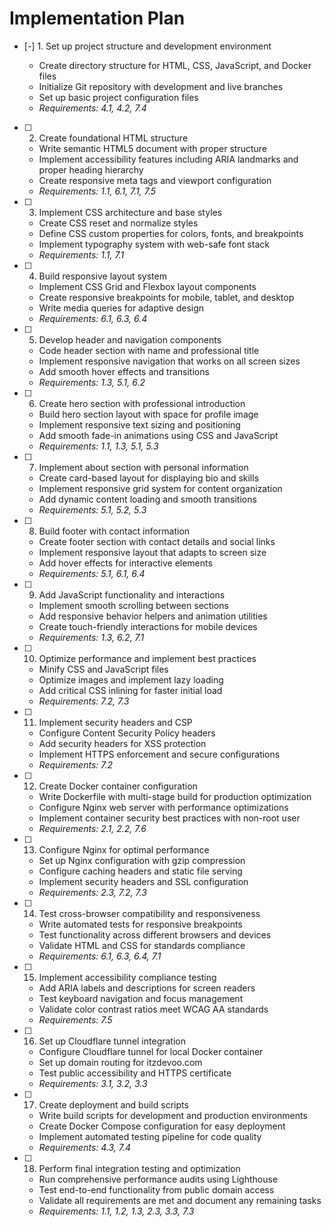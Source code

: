 # Implementation Plan

- [-] 1. Set up project structure and development environment

  - Create directory structure for HTML, CSS, JavaScript, and Docker files
  - Initialize Git repository with development and live branches
  - Set up basic project configuration files
  - _Requirements: 4.1, 4.2, 7.4_

- [ ] 2. Create foundational HTML structure
  - Write semantic HTML5 document with proper structure
  - Implement accessibility features including ARIA landmarks and proper heading hierarchy
  - Create responsive meta tags and viewport configuration
  - _Requirements: 1.1, 6.1, 7.1, 7.5_

- [ ] 3. Implement CSS architecture and base styles
  - Create CSS reset and normalize styles
  - Define CSS custom properties for colors, fonts, and breakpoints
  - Implement typography system with web-safe font stack
  - _Requirements: 1.1, 7.1_

- [ ] 4. Build responsive layout system
  - Implement CSS Grid and Flexbox layout components
  - Create responsive breakpoints for mobile, tablet, and desktop
  - Write media queries for adaptive design
  - _Requirements: 6.1, 6.3, 6.4_

- [ ] 5. Develop header and navigation components
  - Code header section with name and professional title
  - Implement responsive navigation that works on all screen sizes
  - Add smooth hover effects and transitions
  - _Requirements: 1.3, 5.1, 6.2_

- [ ] 6. Create hero section with professional introduction
  - Build hero section layout with space for profile image
  - Implement responsive text sizing and positioning
  - Add smooth fade-in animations using CSS and JavaScript
  - _Requirements: 1.1, 1.3, 5.1, 5.3_

- [ ] 7. Implement about section with personal information
  - Create card-based layout for displaying bio and skills
  - Implement responsive grid system for content organization
  - Add dynamic content loading and smooth transitions
  - _Requirements: 5.1, 5.2, 5.3_

- [ ] 8. Build footer with contact information
  - Create footer section with contact details and social links
  - Implement responsive layout that adapts to screen size
  - Add hover effects for interactive elements
  - _Requirements: 5.1, 6.1, 6.4_

- [ ] 9. Add JavaScript functionality and interactions
  - Implement smooth scrolling between sections
  - Add responsive behavior helpers and animation utilities
  - Create touch-friendly interactions for mobile devices
  - _Requirements: 1.3, 6.2, 7.1_

- [ ] 10. Optimize performance and implement best practices
  - Minify CSS and JavaScript files
  - Optimize images and implement lazy loading
  - Add critical CSS inlining for faster initial load
  - _Requirements: 7.2, 7.3_

- [ ] 11. Implement security headers and CSP
  - Configure Content Security Policy headers
  - Add security headers for XSS protection
  - Implement HTTPS enforcement and secure configurations
  - _Requirements: 7.2_

- [ ] 12. Create Docker container configuration
  - Write Dockerfile with multi-stage build for production optimization
  - Configure Nginx web server with performance optimizations
  - Implement container security best practices with non-root user
  - _Requirements: 2.1, 2.2, 7.6_

- [ ] 13. Configure Nginx for optimal performance
  - Set up Nginx configuration with gzip compression
  - Configure caching headers and static file serving
  - Implement security headers and SSL configuration
  - _Requirements: 2.3, 7.2, 7.3_

- [ ] 14. Test cross-browser compatibility and responsiveness
  - Write automated tests for responsive breakpoints
  - Test functionality across different browsers and devices
  - Validate HTML and CSS for standards compliance
  - _Requirements: 6.1, 6.3, 6.4, 7.1_

- [ ] 15. Implement accessibility compliance testing
  - Add ARIA labels and descriptions for screen readers
  - Test keyboard navigation and focus management
  - Validate color contrast ratios meet WCAG AA standards
  - _Requirements: 7.5_

- [ ] 16. Set up Cloudflare tunnel integration
  - Configure Cloudflare tunnel for local Docker container
  - Set up domain routing for itzdevoo.com
  - Test public accessibility and HTTPS certificate
  - _Requirements: 3.1, 3.2, 3.3_

- [ ] 17. Create deployment and build scripts
  - Write build scripts for development and production environments
  - Create Docker Compose configuration for easy deployment
  - Implement automated testing pipeline for code quality
  - _Requirements: 4.3, 7.4_

- [ ] 18. Perform final integration testing and optimization
  - Run comprehensive performance audits using Lighthouse
  - Test end-to-end functionality from public domain access
  - Validate all requirements are met and document any remaining tasks
  - _Requirements: 1.1, 1.2, 1.3, 2.3, 3.3, 7.3_